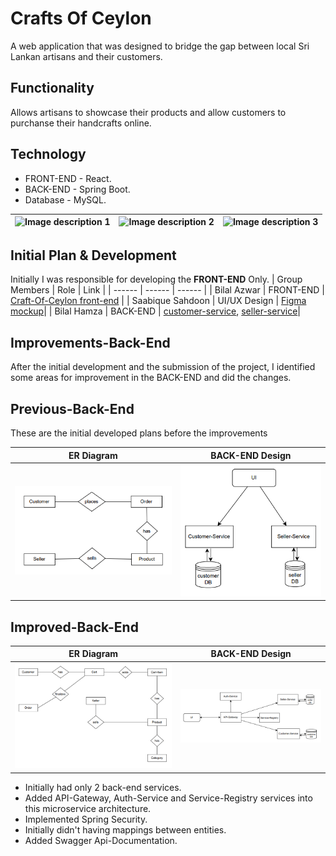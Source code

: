 
# Crafts Of Ceylon

A web application that was designed to bridge the gap between local Sri Lankan artisans and their customers.

## Functionality

Allows artisans to showcase their products and allow customers to purchanse their handcrafts online.

## Technology

- FRONT-END - React.
- BACK-END - Spring Boot.
- Database - MySQL.

| ![Image description 1](https://img.icons8.com/?size=100&id=90519&format=png&color=000000) | ![Image description 2](https://img.icons8.com/?size=100&id=NfbyHexzVEDk&format=png&color=000000) | ![Image description 3](https://img.icons8.com/?size=100&id=UFXRpPFebwa2&format=png&color=000000) |
|---|---|---|

## Initial Plan & Development

Initially I was responsible for developing the **FRONT-END** Only.
| Group Members | Role | Link |
| ------ | ------ | ------ |
| Bilal Azwar | FRONT-END | [Craft-Of-Ceylon front-end](https://github.com/BilalHamza7/Crafts-Of-Ceylonzip) |
| Saabique Sahdoon | UI/UX Design |  [Figma mockup](https://www.figma.com/proto/3XGoe4E6nEse1CcRyfJTtH?node-id=0-1&t=d1QZR89nw2pySWlF-6)|
| Bilal Hamza | BACK-END |  [customer-service](https://github.com/BilalHamza7/customer), [seller-service](https://github.com/BilalHamza7/employee)|


## Improvements-Back-End


After the initial development and the submission of the project, I identified some areas for improvement in the BACK-END and did the changes.

## Previous-Back-End
These are the initial developed plans before the improvements

| ER Diagram | BACK-END Design |
|---|---|
| ![ER Diagram](images/OldEr.png) | ![Back-End Design](images/oldBackEnd.png) |


## Improved-Back-End

| ER Diagram | BACK-END Design |
|---|---|
| ![Back-End Design](images/newER.png) | ![ER Diagram](images/backEnd.png) |

- Initially had only 2 back-end services.
- Added API-Gateway, Auth-Service and Service-Registry services into this microservice architecture.
- Implemented Spring Security.
- Initially didn't having mappings between entities.
- Added Swagger Api-Documentation.



